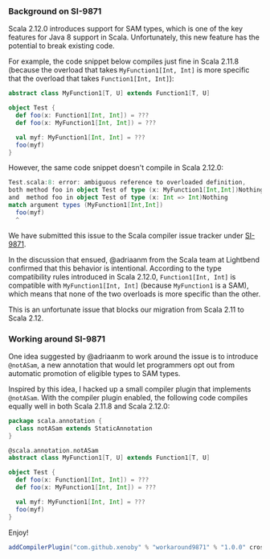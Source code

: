 ### Background on SI-9871

Scala 2.12.0 introduces support for SAM types, which is one of the key features for Java 8 support in Scala.
Unfortunately, this new feature has the potential to break existing code.

For example, the code snippet below compiles just fine in Scala 2.11.8
(because the overload that takes `MyFunction1[Int, Int]`
is more specific that the overload that takes `Function1[Int, Int]`):

```scala
abstract class MyFunction1[T, U] extends Function1[T, U]

object Test {
  def foo(x: Function1[Int, Int]) = ???
  def foo(x: MyFunction1[Int, Int]) = ???

  val myf: MyFunction1[Int, Int] = ???
  foo(myf)
}
```

However, the same code snippet doesn't compile in Scala 2.12.0:

```scala
Test.scala:8: error: ambiguous reference to overloaded definition,
both method foo in object Test of type (x: MyFunction1[Int,Int])Nothing
and  method foo in object Test of type (x: Int => Int)Nothing
match argument types (MyFunction1[Int,Int])
  foo(myf)
  ^
```

We have submitted this issue to the Scala compiler issue tracker
under [SI-9871](https://issues.scala-lang.org/browse/SI-9871).

In the discussion that ensued,
@adriaanm from the Scala team at Lightbend confirmed that this behavior is intentional.
According to the type compatibility rules introduced in Scala 2.12.0,
`Function1[Int, Int]` is compatible with `MyFunction1[Int, Int]` (because `MyFunction1` is a SAM),
which means that none of the two overloads is more specific than the other.

This is an unfortunate issue that blocks our migration from Scala 2.11 to Scala 2.12.

### Working around SI-9871

One idea suggested by @adriaanm to work around the issue is to introduce `@notASam`,
a new annotation that would let programmers opt out from automatic promotion of eligible types to SAM types.

Inspired by this idea, I hacked up a small compiler plugin that implements `@notASam`.
With the compiler plugin enabled, the following code compiles equally well in both Scala 2.11.8 and Scala 2.12.0:

```scala
package scala.annotation {
  class notASam extends StaticAnnotation
}

@scala.annotation.notASam
abstract class MyFunction1[T, U] extends Function1[T, U]

object Test {
  def foo(x: Function1[Int, Int]) = ???
  def foo(x: MyFunction1[Int, Int]) = ???

  val myf: MyFunction1[Int, Int] = ???
  foo(myf)
}
```

Enjoy!

```scala
addCompilerPlugin("com.github.xenoby" % "workaround9871" % "1.0.0" cross CrossVersion.full)
```


